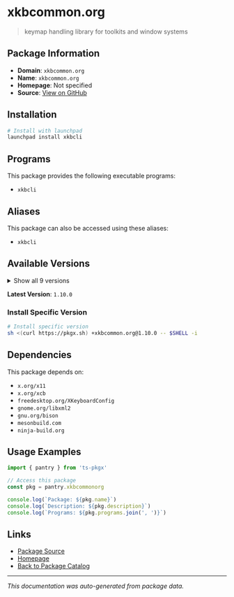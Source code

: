 # xkbcommon.org

> keymap handling library for toolkits and window systems

## Package Information

- **Domain**: `xkbcommon.org`
- **Name**: `xkbcommon.org`
- **Homepage**: Not specified
- **Source**: [View on GitHub](https://github.com/pkgxdev/pantry/tree/main/projects/xkbcommon.org/package.yml)

## Installation

```bash
# Install with launchpad
launchpad install xkbcli
```

## Programs

This package provides the following executable programs:

- `xkbcli`

## Aliases

This package can also be accessed using these aliases:

- `xkbcli`

## Available Versions

<details>
<summary>Show all 9 versions</summary>

- `1.10.0`, `1.9.2`, `1.9.1`, `1.9.0`, `1.8.1`
- `1.8.0`, `1.7.0`, `1.6.0`, `1.5.0`

</details>

**Latest Version**: `1.10.0`

### Install Specific Version

```bash
# Install specific version
sh <(curl https://pkgx.sh) +xkbcommon.org@1.10.0 -- $SHELL -i
```

## Dependencies

This package depends on:

- `x.org/x11`
- `x.org/xcb`
- `freedesktop.org/XKeyboardConfig`
- `gnome.org/libxml2`
- `gnu.org/bison`
- `mesonbuild.com`
- `ninja-build.org`

## Usage Examples

```typescript
import { pantry } from 'ts-pkgx'

// Access this package
const pkg = pantry.xkbcommonorg

console.log(`Package: ${pkg.name}`)
console.log(`Description: ${pkg.description}`)
console.log(`Programs: ${pkg.programs.join(', ')}`)
```

## Links

- [Package Source](https://github.com/pkgxdev/pantry/tree/main/projects/xkbcommon.org/package.yml)
- [Homepage](#)
- [Back to Package Catalog](../package-catalog.md)

---

*This documentation was auto-generated from package data.*
